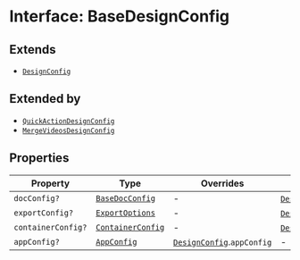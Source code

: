 # Interface: BaseDesignConfig

## Extends

- [`DesignConfig`](../../../DesignConfig.types/interfaces/design-config.md)

## Extended by

- [`QuickActionDesignConfig`](QuickActiondesign-config.md)
- [`MergeVideosDesignConfig`](MergeVideosdesign-config.md)

## Properties

| Property | Type | Overrides | Inherited from |
| ------ | ------ | ------ | ------ |
| `docConfig?` | [`BaseDocConfig`](../../../DesignConfig.types/interfaces/base-doc-config.md) | - | [`DesignConfig`](../../../DesignConfig.types/interfaces/design-config.md).`docConfig` |
| `exportConfig?` | [`ExportOptions`](../../../ExportConfig.types/type-aliases/export-options.md) | - | [`DesignConfig`](../../../DesignConfig.types/interfaces/design-config.md).`exportConfig` |
| `containerConfig?` | [`ContainerConfig`](../../../ContainerConfig.types/type-aliases/container-config.md) | - | [`DesignConfig`](../../../DesignConfig.types/interfaces/design-config.md).`containerConfig` |
| `appConfig?` | [`AppConfig`](../../AppConfig.types/interfaces/app-config.md) | [`DesignConfig`](../../../DesignConfig.types/interfaces/design-config.md).`appConfig` | - |
